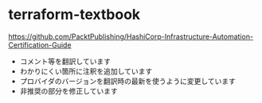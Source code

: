 # terraform-textbook


https://github.com/PacktPublishing/HashiCorp-Infrastructure-Automation-Certification-Guide

- コメント等を翻訳しています
- わかりにくい箇所に注釈を追加しています
- プロバイダのバージョンを翻訳時の最新を使うように変更しています
- 非推奨の部分を修正しています

